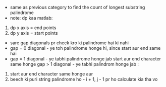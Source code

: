 * same as previous category to find the count of longest substring palindrome
* note: dp kaa matlab:
1. dp x axis = end points
2. dp y axis = start points
​
* sare gap diagonals pr check kro ki palindrome hai ki nahi
* gap = 0 diagonal - ye toh palindrome honge hi, since start aur end same hai
* gap = 1 diagonal - ye tabhi palindrome honge jab start aur end character same honge
gap > 1 diagonal - ye tabhi palindrom honge jab :
1) start aur end character same honge aur
2) beech ki puri string palindrome ho - i + 1, j - 1 pr ho calculate kia tha vo